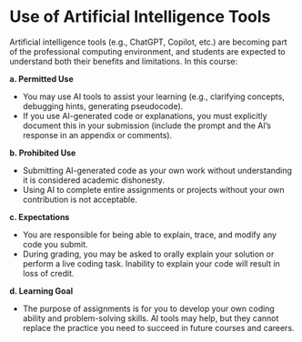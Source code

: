 # Use of Artificial Intelligence Tools 
Artificial intelligence tools (e.g., ChatGPT, Copilot, etc.) are becoming part of the professional computing environment, and students are expected to understand both their benefits and limitations. In this course:

**a. Permitted Use**

- You may use AI tools to assist your learning (e.g., clarifying concepts, debugging hints, generating pseudocode).
- If you use AI-generated code or explanations, you must explicitly document this in your submission (include the prompt and the AI’s response in an appendix or comments).

**b. Prohibited Use**

- Submitting AI-generated code as your own work without understanding it is considered academic dishonesty.
- Using AI to complete entire assignments or projects without your own contribution is not acceptable.

**c. Expectations**

- You are responsible for being able to explain, trace, and modify any code you submit.
- During grading, you may be asked to orally explain your solution or perform a live coding task. Inability to explain your code will result in loss of credit.

**d. Learning Goal**

- The purpose of assignments is for you to develop your own coding ability and problem-solving skills. AI tools may help, but they cannot replace the practice you need to succeed in future courses and careers.
